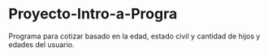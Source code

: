 # Proyecto-Intro-a-Progra
Programa para cotizar basado en la edad, estado civil y cantidad de hijos y edades del usuario. 
